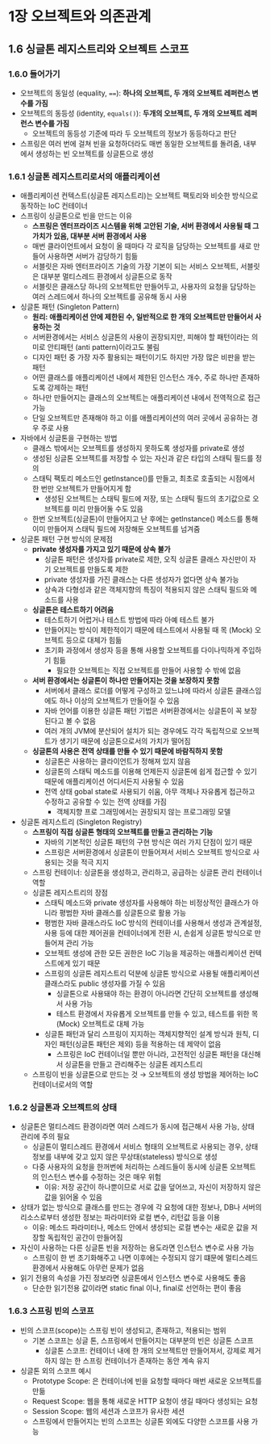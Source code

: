 # 1장 오브젝트와 의존관계

## 1.6 싱글톤 레지스트리와 오브젝트 스코프

### 1.6.0 들어가기

- 오브젝트의 동일성 (equality, `==`):  **하나의 오브젝트, 두 개의 오브젝트 레퍼런스 변수를 가짐**
- 오브젝트의 동등성 (identity, `equals()`): **두개의 오브젝트, 두 개의 오브젝트 레퍼런스 변수를 가짐**
    - 오브젝트의 동등성 기준에 따라 두 오브젝트의 정보가 동등하다고 판단
- 스프링은 여러 번에 걸쳐 빈을 요청하더라도 매번 동일한 오브젝트를 돌려줌, 내부에서 생성하는 빈 오브젝트를 싱글톤으로 생성

### 1.6.1 싱글톤 레지스트리로서의 애플리케이션

- 애플리케이션 컨텍스트(싱글톤 레지스트리)는 오브젝트 팩토리와 비슷한 방식으로 동작하는 IoC 컨테이너
- 스프링이 싱글톤으로 빈을 만드는 이유
    - **스프링은 엔터프라이즈 시스템을 위해 고안된 기술, 서버 환경에서 사용될 때 그 가치가 있음, 대부분 서버 환경에서 사용**
    - 매번 클라이언트에서 요청이 올 때마다 각 로직을 담당하는 오브젝트를 새로 만들어 사용하면 서버가 감당하기 힘듦
    - 서블릿은 자바 엔터프라이즈 기술의 가장 기본이 되는 서비스 오브젝트, 서블릿은 대부분 멀티스레드 환경에서 싱글톤으로 동작
    - 서블릿은 클래스당 하나의 오브젝트만 만들어두고, 사용자의 요청을 담당하는 여러 스레드에서 하나의 오브젝트를 공유해 동시 사용
- 싱글톤 패턴 (Singleton Pattern)
    - **원리: 애플리케이션 안에 제한된 수, 일반적으로 한 개의 오브젝트만 만들어서 사용하는 것**
    - 서버환경에서는 서비스 싱글톤의 사용이 권장되지만, 피해야 할 패턴이라는 의미로 안티패턴 (anti pattern)이라고도 불림
    - 디자인 패턴 중 가장 자주 활용되는 패턴이기도 하지만 가장 많은 비판을 받는 패턴
    - 어떤 클래스를 애플리케이션 내에서 제한된 인스턴스 개수, 주로 하나만 존재하도록 강제하는 패턴
    - 하나만 만들어지는 클래스의 오브젝트는 애플리케이션 내에서 전역적으로 접근 가능
    - 단일 오브젝트만 존재해야 하고 이를 애플리케이션의 여러 곳에서 공유하는 경우 주로 사용
- 자바에서 싱글톤을 구현하는 방법
    - 클래스 밖에서는 오브젝트를 생성하지 못하도록 생성자를 private로 생성
    - 생성된 싱글톤 오브젝트를 저장할 수 있는 자신과 같은 타입의 스태틱 필드를 정의
    - 스태틱 팩토리 메소드인 getInstance()를 만들고, 최초로 호출되는 시점에서 한 번만 오브젝트가 만들어지게 함
        - 생성된 오브젝트는 스태틱 필드에 저장, 또는 스태틱 필드의 초기값으로 오브젝트를 미리 만들어둘 수도 있음
    - 한번 오브젝트(싱글톤)이 만들어지고 난 후에는 getInstance() 메소드를 통해 이미 만들어져 스태틱 필드에 저장해둔 오브젝트를 넘겨줌
- 싱글톤 패턴 구현 방식의 문제점
    - **private 생성자를 가지고 있기 때문에 상속 불가**
        - 싱글톤 패턴은 생성자를 private로 제한, 오직 싱글톤 클래스 자신만이 자기 오브젝트를 만들도록 제한
        - private 생성자를 가진 클래스는 다른 생성자가 없다면 상속 불가능
        - 상속과 다형성과 같은 객체지향의 특징이 적용되지 않은 스태틱 필드와 메소드를 사용
    - **싱글톤은 테스트하기 어려움**
        - 테스트하기 어렵거나 테스트 방법에 따라 아예 테스트 불가
        - 만들어지는 방식이 제한적이기 때문에 테스트에서 사용될 때 목 (Mock) 오브젝트 등으로 대체가 힘듦
        - 초기화 과정에서 생성자 등을 통해 사용할 오브젝트를 다이나믹하게 주입하기 힘듦
            - 필요한 오브젝트는 직접 오브젝트를 만들어 사용할 수 밖에 없음
    - **서버 환경에서는 싱글톤이 하나만 만들어지는 것을 보장하지 못함**
        - 서버에서 클래스 로더를 어떻게 구성하고 있느냐에 따라서 싱글톤 클래스임에도 하나 이상의 오브젝트가 만들어질 수 있음
        - 자바 언어를 이용한 싱글톤 패턴 기법은 서버환경에서는 싱글톤이 꼭 보장된다고 볼 수 없음
        - 여러 개의 JVM에 분산되어 설치가 되는 경우에도 각각 독립적으로 오브젝트가 생기기 때문에 싱글톤으로서의 가치가 떨어짐
    - **싱글톤의 사용은 전역 상태를 만들 수 있기 때문에 바람직하지 못함**
        - 싱글톤은 사용하는 클라이언트가 정해져 있지 않음
        - 싱글톤의 스태틱 메소드를 이용해 언제든지 싱글톤에 쉽게 접근할 수 있기 때문에 애플리케이션 어디서든지 사용될 수 있음
        - 전역 상태 gobal state로 사용되기 쉬움, 아무 객체나 자유롭게 접근하고 수정하고 공유할 수 있는 전역 상태를 가짐
            - 객체지향 프로 그래밍에서는 권장되지 않는 프로그래밍 모델
- 싱글톤 레지스트리 (Singleton Registry)
    - **스프링이 직접 싱글톤 형태의 오브젝트를 만들고 관리하는 기능**
        - 자바의 기본적인 싱글톤 패턴의 구현 방식은 여러 가지 단점이 있기 때문
        - 스프링은 서버환경에서 싱글톤이 만들어져서 서비스 오브젝트 방식으로 사용되는 것을 적극 지지
    - 스프링 컨테이너: 싱글톤을 생성하고, 관리하고, 공급하는 싱글톤 관리 컨테이너 역할
    - 싱글톤 레지스트리의 장점
        - 스태틱 메소드와 private 생성자를 사용해야 하는 비정상적인 클래스가 아니라 평범한 자바 클래스를 싱글톤으로 활용 가능
        - 평범한 자바 클래스라도 IoC 방식의 컨테이너를 사용해서 생성과 관계설정, 사용 등에 대한 제어권을 컨테이너에게 전환 시, 손쉽게 싱글톤 방식으로 만들어져 관리 가능
        - 오브젝트 생성에 관한 모든 권한은 IoC 기능을 제공하는 애플리케이션 컨텍스트에게 있기 때문
        - 스프링의 싱글톤 레지스트리 덕분에 싱글톤 방식으로 사용될 애플리케이션 클래스라도 public 생성자를 가질 수 있음
            - 싱글톤으로 사용돼야 하는 환경이 아니라면 간단히 오브젝트를 생성해서 사용 가능
            - 테스트 환경에서 자유롭게 오브젝트를 만들 수 있고, 테스트를 위한 목(Mock) 오브젝트로 대체 가능
        - 싱글톤 패턴과 달리 스프링이 지지하는 객체지향적인 설계 방식과 원칙, 디자인 패턴(싱글톤 패턴은 제외) 등을 적용하는 데 제약이 없음
            - 스프링은 IoC 컨테이너일 뿐만 아니라, 고전적인 싱글톤 패턴을 대신해서 싱글톤을 만들고 관리해주는 싱글톤 레지스트리
    - 스프링이 빈을 싱글톤으로 만드는 것 → 오브젝트의 생성 방법을 제어하는 IoC 컨테이너로서의 역할

### 1.6.2 싱글톤과 오브젝트의 상태

- 싱글톤은 멀티스레드 환경이라면 여러 스레드가 동시에 접근해서 사용 가능, 상태 관리에 주의 필요
    - 싱글톤이 멀티스레드 환경에서 서비스 형태의 오브젝트로 사용되는 경우, 상태정보를 내부에 갖고 있지 않은 무상태(stateless) 방식으로 생성
    - 다중 사용자의 요청을 한꺼번에 처리하는 스레드들이 동시에 싱글톤 오브젝트의 인스턴스 변수를 수정하는 것은 매우 위험
        - 이유: 저장 공간이 하나뿐이므로 서로 값을 덮어쓰고, 자신이 저장하지 않은 값을 읽어올 수 있음
- 상태가 없는 방식으로 클래스를 만드는 경우에 각 요청에 대한 정보나, DB나 서버의 리소스로부터 생성한 정보는 파라미터와 로컬 변수, 리턴값 등을 이용
    - 이유: 메소드 파라미터나, 메소드 안에서 생성되는 로컬 변수는 새로운 값을 저장할 독립적인 공간이 만들어짐
- 자신이 사용하는 다른 싱글톤 빈을 저장하는 용도라면 인스턴스 변수로 사용 가능
    - 스프링이 한 번 초기화해주고 나면 이후에는 수정되지 않기 떄문에 멀티스레드 환경에서 사용해도 아무런 문제가 없음
- 읽기 전용의 속성을 가진 정보라면 싱글톤에서 인스턴스 변수로 사용해도 좋음
    - 단순한 읽기전용 값이라면 static final 이나, final로 선언하는 편이 좋음

### 1.6.3 스프링 빈의 스코프

- 빈의 스코프(scope)는 스프링 빈이 생성되고, 존재하고, 적용되는 범위
    - 기본 스코프는 싱글 톤, 스프링에서 만들어지는 대부분의 빈은 싱글톤 스코프
        - 싱글톤 스코프: 컨테이너 내에 한 개의 오브젝트만 만들어져서, 강제로 제거 하지 않는 한 스프링 컨테이너가 존재하는 동안 계속 유지
- 싱글톤 외의 스코프 예시
    - Prototype Scope: 은 컨테이너에 빈을 요청할 때마다 매번 새로운 오브젝트를 만듦
    - Request Scope: 웹을 통해 새로운 HTTP 요청이 생길 때마다 생성되는 요청 
    - Session Scope: 웹의 세션과 스코프가 유사한 세션 
    - 스프링에서 만들어지는 빈의 스코프는 싱글톤 외에도 다양한 스코프를 사용 가능